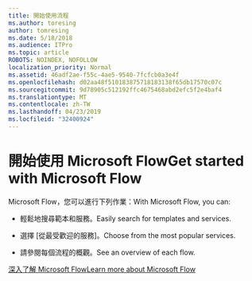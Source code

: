 ```yaml
---
title: 開始使用流程
ms.author: toresing
author: tomresing
ms.date: 5/18/2018
ms.audience: ITPro
ms.topic: article
ROBOTS: NOINDEX, NOFOLLOW
localization_priority: Normal
ms.assetid: 46adf2ae-f55c-4ae5-9540-7fcfcb0a3e4f
ms.openlocfilehash: d02aa48f510183875718183138f65db17570c07c
ms.sourcegitcommit: 9d78905c512192ffc4675468abd2efc5f2e4baf4
ms.translationtype: MT
ms.contentlocale: zh-TW
ms.lasthandoff: 04/23/2019
ms.locfileid: "32400924"
---
```

# <a name="get-started-with-microsoft-flow"></a><span data-ttu-id="f821d-102">開始使用 Microsoft Flow</span><span class="sxs-lookup"><span data-stu-id="f821d-102">Get started with Microsoft Flow</span></span>

<span data-ttu-id="f821d-103">Microsoft Flow，您可以進行下列作業：</span><span class="sxs-lookup"><span data-stu-id="f821d-103">With Microsoft Flow, you can:</span></span>
  
- <span data-ttu-id="f821d-104">輕鬆地搜尋範本和服務。</span><span class="sxs-lookup"><span data-stu-id="f821d-104">Easily search for templates and services.</span></span>
    
- <span data-ttu-id="f821d-105">選擇 [從最受歡迎的服務]。</span><span class="sxs-lookup"><span data-stu-id="f821d-105">Choose from the most popular services.</span></span>
    
- <span data-ttu-id="f821d-106">請參閱每個流程的概觀。</span><span class="sxs-lookup"><span data-stu-id="f821d-106">See an overview of each flow.</span></span>
    
[<span data-ttu-id="f821d-107">深入了解 Microsoft Flow</span><span class="sxs-lookup"><span data-stu-id="f821d-107">Learn more about Microsoft Flow</span></span>](https://go.microsoft.com/fwlink/?linkid=874446)
  


